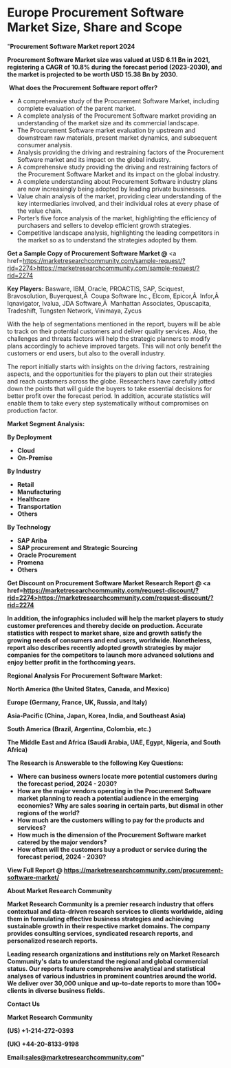 # Europe Procurement Software Market Size, Share and Scope
"<strong>Procurement Software Market report 2024</strong>

<strong>Procurement Software Market size was valued at USD 6.11 Bn in 2021, registering a CAGR of 10.8% during the forecast period (2023-2030), and the market is projected to be worth USD 15.38 Bn by 2030.</strong>

 <strong><b>What does the Procurement Software report offer?</b></strong>
<ul>
  <li>A comprehensive study of the Procurement Software Market, including complete evaluation of the parent market.</li>
  <li>A complete analysis of the Procurement Software market providing an understanding of the market size and its commercial landscape.</li>
  <li>The Procurement Software market evaluation by upstream and downstream raw materials, present market dynamics, and subsequent consumer analysis.</li>
  <li>Analysis providing the driving and restraining factors of the Procurement Software market and its impact on the global industry.</li>
  <li>A comprehensive study providing the driving and restraining factors of the Procurement Software Market and its impact on the global industry.</li>
  <li>A complete understanding about Procurement Software industry plans are now increasingly being adopted by leading private businesses.</li>
  <li>Value chain analysis of the market, providing clear understanding of the key intermediaries involved, and their individual roles at every phase of the value chain.</li>
  <li>Porter’s five force analysis of the market, highlighting the efficiency of purchasers and sellers to develop efficient growth strategies.</li>
  <li>Competitive landscape analysis, highlighting the leading competitors in the market so as to understand the strategies adopted by them.</li>
</ul>

<strong>Get a Sample Copy of Procurement Software Market @ </strong><a href=https://marketresearchcommunity.com/sample-request/?rid=2274><u>https://marketresearchcommunity.com/sample-request/?rid=2274</u></a>

<strong>Key Players:</strong> 
Basware, IBM, Oracle, PROACTIS, SAP, Sciquest, Bravosolution, Buyerquest,Â  Coupa Software Inc., Elcom, Epicor,Â  Infor,Â  Iqnavigator, Ivalua, JDA Software,Â  Manhattan Associates, Opuscapita, Tradeshift, Tungsten Network, Vinimaya, Zycus

With the help of segmentations mentioned in the report, buyers will be able to track on their potential customers and deliver quality services. Also, the challenges and threats factors will help the strategic planners to modify plans accordingly to achieve improved targets. This will not only benefit the customers or end users, but also to the overall industry.

The report initially starts with insights on the driving factors, restraining aspects, and the opportunities for the players to plan out their strategies and reach customers across the globe. Researchers have carefully jotted down the points that will guide the buyers to take essential decisions for better profit over the forecast period. In addition, accurate statistics will enable them to take every step systematically without compromises on production factor.

<strong>Market Segment Analysis:</strong>


<strong><strong>By Deployment</strong></h4>
<ul>
 	<li>Cloud</li>
 	<li>On-Premise</li>
</ul>
<strong><strong>By Industry</strong></h4>
<ul>
 	<li>Retail</li>
 	<li>Manufacturing</li>
 	<li>Healthcare</li>
 	<li>Transportation</li>
 	<li>Others</li>
</ul>
<strong><strong>By Technology</strong></h4>
<ul>
 	<li>SAP Ariba</li>
 	<li>SAP procurement and Strategic Sourcing</li>
 	<li>Oracle Procurement</li>
 	<li>Promena</li>
 	<li>Others</li>
</ul>

<strong>Get Discount on Procurement Software Market Research Report @ </b></strong><a href=https://marketresearchcommunity.com/request-discount/?rid=2274><u>https://marketresearchcommunity.com/request-discount/?rid=2274</u></a>

In addition, the infographics included will help the market players to study customer preferences and thereby decide on production. Accurate statistics with respect to market share, size and growth satisfy the growing needs of consumers and end users, worldwide. Nonetheless, report also describes recently adopted growth strategies by major companies for the competitors to launch more advanced solutions and enjoy better profit in the forthcoming years.

<strong>Regional Analysis For Procurement Software Market:</strong>

<strong>North America</strong> (the United States, Canada, and Mexico)

<strong>Europe</strong> (Germany, France, UK, Russia, and Italy)

<strong>Asia-Pacific</strong> (China, Japan, Korea, India, and Southeast Asia)

<strong>South America</strong> (Brazil, Argentina, Colombia, etc.)

<strong>The Middle East and Africa</strong> (Saudi Arabia, UAE, Egypt, Nigeria, and South Africa)

<strong>The Research is Answerable to the following Key Questions:</strong>
<ul>
 	<li>Where can business owners locate more potential customers during the forecast period, 2024 - 2030?</li>
 	<li>How are the major vendors operating in the Procurement Software market planning to reach a potential audience in the emerging economies? Why are sales soaring in certain parts, but dismal in other regions of the world?</li>
 	<li>How much are the customers willing to pay for the products and services?</li>
 	<li>How much is the dimension of the Procurement Software market catered by the major vendors?</li>
 	<li>How often will the customers buy a product or service during the forecast period, 2024 - 2030?</li>
</ul>

<strong>View Full Report @</strong> <a href=https://marketresearchcommunity.com/procurement-software-market/>https://marketresearchcommunity.com/procurement-software-market/</a>

<strong>About Market Research Community</strong>

Market Research Community is a premier research industry that offers contextual and data-driven research services to clients worldwide, aiding them in formulating effective business strategies and achieving sustainable growth in their respective market domains. The company provides consulting services, syndicated research reports, and personalized research reports.

Leading research organizations and institutions rely on Market Research Community's data to understand the regional and global commercial status. Our reports feature comprehensive analytical and statistical analyses of various industries in prominent countries around the world. We deliver over 30,000 unique and up-to-date reports to more than 100+ clients in diverse business fields.

<strong>Contact Us</strong>

<strong>Market Research Community</strong>

(US) +1-214-272-0393

(UK) +44-20-8133-9198

<strong>Email:</strong>sales@marketresearchcommunity.com"
